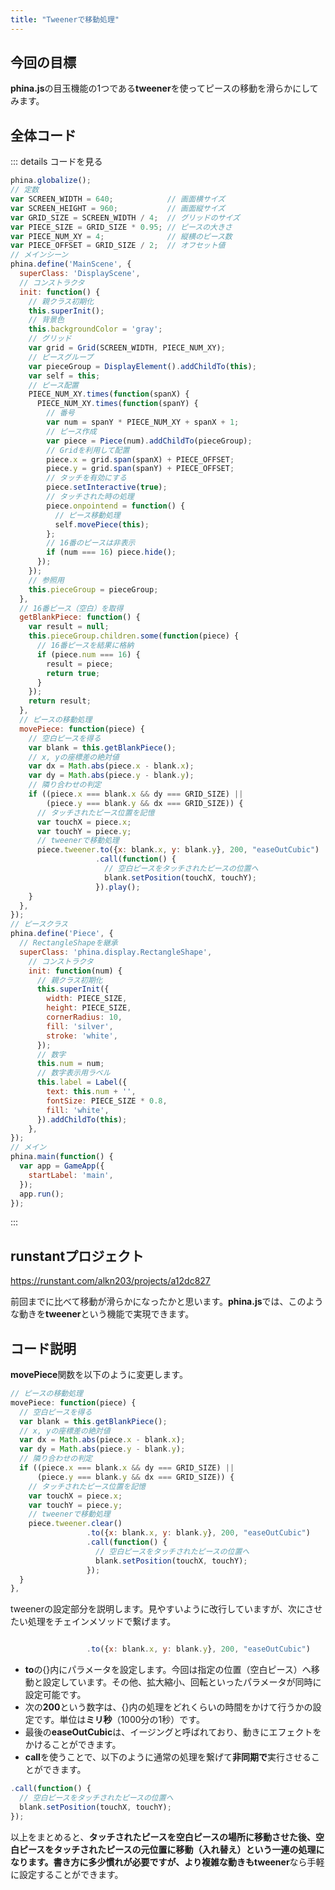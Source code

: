 ```yaml
---
title: "Tweenerで移動処理"
---
```


## 今回の目標

**phina.js**の目玉機能の1つである**tweener**を使ってピースの移動を滑らかにしてみます。

## 全体コード

::: details コードを見る

```js
phina.globalize();
// 定数
var SCREEN_WIDTH = 640;            // 画面横サイズ
var SCREEN_HEIGHT = 960;           // 画面縦サイズ
var GRID_SIZE = SCREEN_WIDTH / 4;  // グリッドのサイズ
var PIECE_SIZE = GRID_SIZE * 0.95; // ピースの大きさ
var PIECE_NUM_XY = 4;              // 縦横のピース数
var PIECE_OFFSET = GRID_SIZE / 2;  // オフセット値
// メインシーン
phina.define('MainScene', {
  superClass: 'DisplayScene',
  // コンストラクタ
  init: function() {
    // 親クラス初期化
    this.superInit();
    // 背景色
    this.backgroundColor = 'gray';
    // グリッド
    var grid = Grid(SCREEN_WIDTH, PIECE_NUM_XY);
    // ピースグループ
    var pieceGroup = DisplayElement().addChildTo(this);
    var self = this;
    // ピース配置
    PIECE_NUM_XY.times(function(spanX) {
      PIECE_NUM_XY.times(function(spanY) {
        // 番号
        var num = spanY * PIECE_NUM_XY + spanX + 1;
        // ピース作成
        var piece = Piece(num).addChildTo(pieceGroup);
        // Gridを利用して配置
        piece.x = grid.span(spanX) + PIECE_OFFSET;
        piece.y = grid.span(spanY) + PIECE_OFFSET;
        // タッチを有効にする
        piece.setInteractive(true);
        // タッチされた時の処理
        piece.onpointend = function() {
          // ピース移動処理
          self.movePiece(this);
        };
        // 16番のピースは非表示
        if (num === 16) piece.hide();
      });
    });
    // 参照用
    this.pieceGroup = pieceGroup;
  },
  // 16番ピース（空白）を取得
  getBlankPiece: function() {
    var result = null;
    this.pieceGroup.children.some(function(piece) {
      // 16番ピースを結果に格納
      if (piece.num === 16) {
        result = piece;
        return true;
      }
    });
    return result;
  },
  // ピースの移動処理
  movePiece: function(piece) {
    // 空白ピースを得る
    var blank = this.getBlankPiece();
    // x, yの座標差の絶対値
    var dx = Math.abs(piece.x - blank.x);
    var dy = Math.abs(piece.y - blank.y);
    // 隣り合わせの判定
    if ((piece.x === blank.x && dy === GRID_SIZE) || 
        (piece.y === blank.y && dx === GRID_SIZE)) {
      // タッチされたピース位置を記憶
      var touchX = piece.x;
      var touchY = piece.y;
      // tweenerで移動処理
      piece.tweener.to({x: blank.x, y: blank.y}, 200, "easeOutCubic")
                   .call(function() {
                     // 空白ピースをタッチされたピースの位置へ
                     blank.setPosition(touchX, touchY);
                   }).play();
    }
  },
});
// ピースクラス
phina.define('Piece', {
  // RectangleShapeを継承
  superClass: 'phina.display.RectangleShape',
    // コンストラクタ
    init: function(num) {
      // 親クラス初期化
      this.superInit({
        width: PIECE_SIZE,
        height: PIECE_SIZE,
        cornerRadius: 10,
        fill: 'silver',
        stroke: 'white',
      });
      // 数字
      this.num = num;
      // 数字表示用ラベル
      this.label = Label({
        text: this.num + '',
        fontSize: PIECE_SIZE * 0.8,
        fill: 'white',
      }).addChildTo(this);
    },
});
// メイン
phina.main(function() {
  var app = GameApp({
    startLabel: 'main',
  });
  app.run();
});

```

:::

## runstantプロジェクト

https://runstant.com/alkn203/projects/a12dc827

前回までに比べて移動が滑らかになったかと思います。**phina.js**では、このような動きを**tweener**という機能で実現できます。

## コード説明

**movePiece**関数を以下のように変更します。

```js
// ピースの移動処理
movePiece: function(piece) {
  // 空白ピースを得る
  var blank = this.getBlankPiece();
  // x, yの座標差の絶対値
  var dx = Math.abs(piece.x - blank.x);
  var dy = Math.abs(piece.y - blank.y);
  // 隣り合わせの判定
  if ((piece.x === blank.x && dy === GRID_SIZE) ||
      (piece.y === blank.y && dx === GRID_SIZE)) {
    // タッチされたピース位置を記憶
    var touchX = piece.x;
    var touchY = piece.y;
    // tweenerで移動処理
    piece.tweener.clear()
                 .to({x: blank.x, y: blank.y}, 200, "easeOutCubic")
                 .call(function() {
                   // 空白ピースをタッチされたピースの位置へ
                   blank.setPosition(touchX, touchY);
                 });
  }
},
```

tweenerの設定部分を説明します。見やすいように改行していますが、次にさせたい処理をチェインメソッドで繋げます。

```js

                 .to({x: blank.x, y: blank.y}, 200, "easeOutCubic")

```

* **to**の{}内にパラメータを設定します。今回は指定の位置（空白ピース）へ移動と設定しています。その他、拡大縮小、回転といったパラメータが同時に設定可能です。
* 次の**200**という数字は、{}内の処理をどれくらいの時間をかけて行うかの設定です。単位は**ミリ秒**（1000分の1秒）です。
* 最後の**easeOutCubic**は、イージングと呼ばれており、動きにエフェクトをかけることができます。
* **call**を使うことで、以下のように通常の処理を繋げて**非同期で**実行させることができます。

```js
.call(function() {
  // 空白ピースをタッチされたピースの位置へ
  blank.setPosition(touchX, touchY);
});

```

以上をまとめると、**タッチされたピースを空白ピースの場所に移動させた後、空白ピースをタッチされたピースの元位置に移動（入れ替え）**という一連の処理になります。書き方に多少慣れが必要ですが、より複雑な動きも**tweener**なら手軽に設定することができます。
